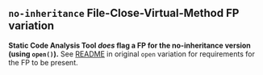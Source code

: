 ## `no-inheritance` File-Close-Virtual-Method FP variation

**Static Code Analysis Tool *does* flag a FP for the no-inheritance version (using `open()`).** See [README](../open/README.md) in original `open` variation for requirements for the FP to be present.